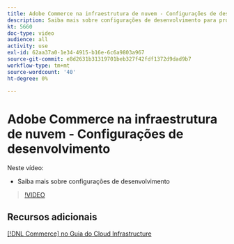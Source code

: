 ```yaml
---
title: Adobe Commerce na infraestrutura de nuvem - Configurações de desenvolvimento
description: Saiba mais sobre configurações de desenvolvimento para projetos em nuvem.
kt: 5660
doc-type: video
audience: all
activity: use
exl-id: 62aa37a0-1e34-4915-b16e-6c6a9803a967
source-git-commit: e8d2631b31319701beb327f42fdf1372d9dad9b7
workflow-type: tm+mt
source-wordcount: '40'
ht-degree: 0%

---
```


# Adobe Commerce na infraestrutura de nuvem - Configurações de desenvolvimento

Neste vídeo:

- Saiba mais sobre configurações de desenvolvimento

>[!VIDEO](https://video.tv.adobe.com/v/35696?quality=12&learn=on)

## Recursos adicionais

[[!DNL Commerce] no Guia do Cloud Infrastructure](https://experienceleague.adobe.com/docs/commerce-cloud-service/user-guide/overview.html)
